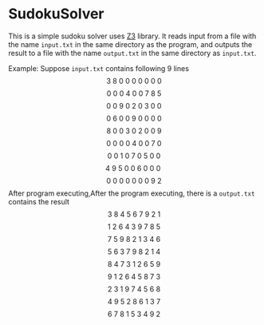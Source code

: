 # SudokuSolver

This is a simple sudoku solver uses [Z3](https://github.com/Z3Prover/z3) library. It reads input from a file with the name `input.txt` in the same directory as the program, and outputs the result to a file with the name `output.txt` in the same directory as `input.txt`. 

Example:
Suppose `input.txt` contains following 9 lines 
$$3 \ 8  \ 0\ 0\ 0\ 0\ 0\ 0\ 0 $$
$$0\ 0\ 0\ 4\ 0\ 0\ 7\ 8\ 5 $$
$$0\ 0\ 9\ 0\ 2\ 0\ 3\ 0\ 0 $$
$$0\ 6\ 0\ 0\ 9\ 0\ 0\ 0\ 0 $$
$$8\ 0\ 0\ 3\ 0\ 2\ 0\ 0\ 9 $$
$$0\ 0\ 0\ 0\ 4\ 0\ 0\ 7\ 0 $$
$$0\ 0\ 1\ 0\ 7\ 0\ 5\ 0\ 0 $$
$$4\ 9\ 5\ 0\ 0\ 6\ 0\ 0\ 0\ $$
$$0\ 0\ 0\ 0\ 0\ 0\ 0\ 9 \ 2 $$
After program executing,After the program executing, there is a `output.txt` contains the result
$$3\ 8\ 4\  5\ 6\ 7 \ 9\ 2\ 1  $$
$$1\ 2\ 6\  4\ 3\ 9\  7\ 8\ 5  $$
$$7\ 5\ 9\  8\ 2\ 1\  3\ 4\ 6  $$
$$5\ 6\ 3\  7\ 9\ 8\  2\ 1\ 4  $$
$$8\ 4\ 7\  3\ 1\ 2\  6\ 5\ 9  $$
$$9\ 1\ 2\  6\ 4\ 5\ 8\ 7\ 3  $$
$$2\ 3\ 1\ 9\ 7\ 4\  5\ 6\ 8  $$
$$4\ 9\ 5\ 2\ 8\ 6\ 1\ 3\ 7  $$
$$6\ 7\ 8\  1\ 5\ 3\  4\ 9\  2$$
